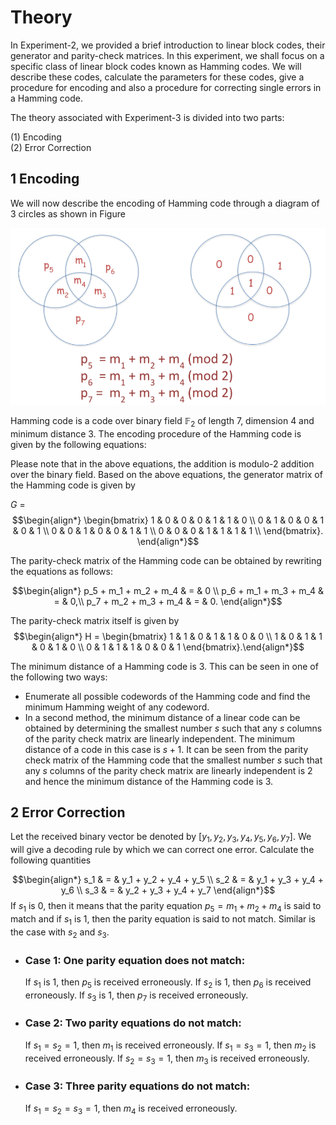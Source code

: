 # Theory


In Experiment-2, we provided a brief introduction to linear block codes, their generator and parity-check matrices. In this experiment, we shall focus on a specific class of linear block codes known as Hamming codes. We will describe these codes, calculate the parameters for these codes, give a procedure for encoding and also a procedure for correcting single errors in a Hamming code.


The theory associated with Experiment-3 is divided into two parts:

(1) Encoding
<br>
(2) Error Correction


## 1 Encoding

We will now describe the encoding of Hamming code through a diagram of 3 circles as shown in Figure

![alt text](./images/fig_hamming.png)



Hamming code is a code over binary field $\mathbb{F}_2$ of length 7, dimension 4 and minimum distance 3. The encoding procedure of the Hamming code is given by the following equations:

Please note that in the above equations, the addition is modulo-2 addition over the binary field. Based on the above equations, the generator matrix of the Hamming code is given by

$G$ = $$\begin{align*}
       \begin{bmatrix} 1 & 0 & 0 & 0 & 1 & 1 & 0 \\
                       0 & 1 & 0 & 0 & 1 & 0 & 1 \\
                       0 & 0 & 1 & 0 & 0 & 1 & 1 \\
                       0 & 0 & 0 & 1 & 1 & 1 & 1 \\
       \end{bmatrix}.
       \end{align*}$$

The parity-check matrix of the Hamming code can be obtained by rewriting the equations as follows:

$$\begin{align*}
p_5 + m_1 + m_2 + m_4 & = & 0 \\
p_6 + m_1 + m_3 + m_4 & = & 0,\\
p_7 + m_2 + m_3 + m_4 & = & 0.
\end{align*}$$

The parity-check matrix itself is given by
$$\begin{align*}
H = \begin{bmatrix} 1 & 1 & 0 & 1 & 1 & 0 & 0 \\
1 & 0 & 1 & 1 & 0 & 1 & 0 \\
0 & 1 & 1 & 1 & 0 & 0 & 1 \end{bmatrix}.\end{align*}$$

The minimum distance of a Hamming code is 3. This can be seen in one of the following two ways:


- Enumerate all possible codewords of the Hamming code and find the minimum Hamming weight of any codeword. 
- In a second method, the minimum distance of a linear code can be obtained by determining the smallest number $s$ such that any $s$ columns of the parity check matrix are linearly independent. The minimum distance of a code in this case is $s+1$. It can be seen from the parity check matrix of the Hamming code that the smallest number $s$ such that any $s$ columns of the parity check matrix are linearly independent is $2$ and hence the minimum distance of the Hamming code is $3$.

## 2 Error Correction

Let the received binary vector be denoted by $[y_1, y_2, y_3, y_4, y_5, y_6, y_7]$. We will give a decoding rule by which we can correct one error.
Calculate the following quantities

$$\begin{align*}
s_1 & = & y_1 + y_2 + y_4 + y_5 \\
s_2 & = & y_1 + y_3 + y_4 + y_6 \\
s_3 & = & y_2 + y_3 + y_4 + y_7
\end{align*}$$
If $s_1$ is $0$, then it means that the parity equation $p_5 = m_1 + m_2 + m_4$ is said to match and if $s_1$ is $1$, then the parity equation is said to not match.
Similar is the case with $s_2$ and $s_3$.

- ### Case 1: One parity equation does not match:
  If $s_1$ is $1$, then $p_5$ is received erroneously. If $s_2$ is $1$, then $p_6$ is received erroneously. If $s_3$ is $1$, then $p_7$ is received erroneously.
- ### Case 2: Two parity equations do not match: 
  If $s_1 = s_2 = 1$, then $m_1$ is received erroneously. If $s_1 = s_3 = 1$, then $m_2$ is received erroneously. If $s_2 = s_3 = 1$, then $m_3$ is received erroneously.
- ### Case 3: Three parity equations do not match:
  If $s_1 = s_2 = s_3 = 1$, then $m_4$ is received erroneously.


